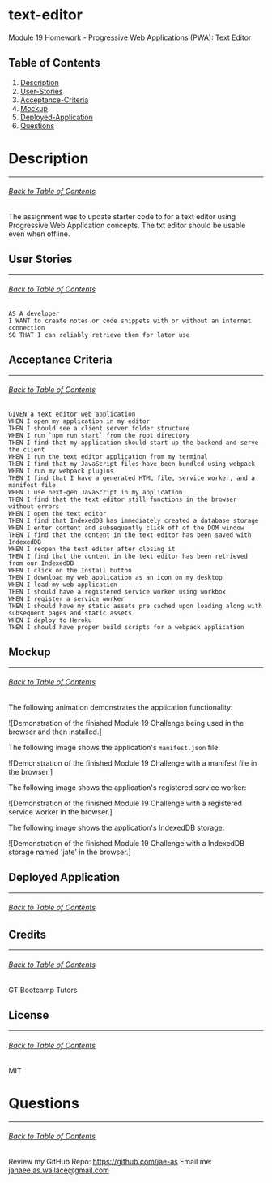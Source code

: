 # text-editor
Module 19 Homework - Progressive Web Applications (PWA): Text Editor

## Table of Contents
1. [Description](#Description)
2. [User-Stories](#User-Stories)
3. [Acceptance-Criteria](#Acceptance-Criteria)
4. [Mockup](#Mockup)
5. [Deployed-Application](#Deployed-Application)
6. [Questions](#Questions)

# Description
***
###### [Back to Table of Contents](#Table-of-Contents)
The assignment was to update starter code to for a text editor using Progressive Web Application concepts. The txt editor should be usable even when offline.

## User Stories
***
###### [Back to Table of Contents](#Table-of-Contents)
```
AS A developer
I WANT to create notes or code snippets with or without an internet connection
SO THAT I can reliably retrieve them for later use
```

## Acceptance Criteria
***
###### [Back to Table of Contents](#Table-of-Contents)
```
GIVEN a text editor web application
WHEN I open my application in my editor
THEN I should see a client server folder structure
WHEN I run `npm run start` from the root directory
THEN I find that my application should start up the backend and serve the client
WHEN I run the text editor application from my terminal
THEN I find that my JavaScript files have been bundled using webpack
WHEN I run my webpack plugins
THEN I find that I have a generated HTML file, service worker, and a manifest file
WHEN I use next-gen JavaScript in my application
THEN I find that the text editor still functions in the browser without errors
WHEN I open the text editor
THEN I find that IndexedDB has immediately created a database storage
WHEN I enter content and subsequently click off of the DOM window
THEN I find that the content in the text editor has been saved with IndexedDB
WHEN I reopen the text editor after closing it
THEN I find that the content in the text editor has been retrieved from our IndexedDB
WHEN I click on the Install button
THEN I download my web application as an icon on my desktop
WHEN I load my web application
THEN I should have a registered service worker using workbox
WHEN I register a service worker
THEN I should have my static assets pre cached upon loading along with subsequent pages and static assets
WHEN I deploy to Heroku
THEN I should have proper build scripts for a webpack application
```

## Mockup
***
###### [Back to Table of Contents](#Table-of-Contents)
The following animation demonstrates the application functionality:

![Demonstration of the finished Module 19 Challenge being used in the browser and then installed.]

The following image shows the application's `manifest.json` file:

![Demonstration of the finished Module 19 Challenge with a manifest file in the browser.]

The following image shows the application's registered service worker:

![Demonstration of the finished Module 19 Challenge with a registered service worker in the browser.]

The following image shows the application's IndexedDB storage:

![Demonstration of the finished Module 19 Challenge with a IndexedDB storage named 'jate' in the browser.]

## Deployed Application
***
###### [Back to Table of Contents](#Table-of-Contents)



## Credits
***
###### [Back to Table of Contents](#Table-of-Contents)
GT Bootcamp Tutors

## License
***
###### [Back to Table of Contents](#Table-of-Contents)
MIT

# Questions
***
###### [Back to Table of Contents](#Table-of-Contents)
Review my GitHub Repo: https://github.com/jae-as
Email me: janaee.as.wallace@gmail.com

